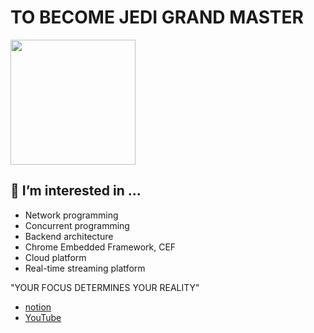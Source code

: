 # TO BECOME JEDI GRAND MASTER
<img width="200" height="200" src="https://user-images.githubusercontent.com/45554623/142860757-fb4b3ae6-0344-4ada-b008-ca9351fe8e76.png">

## 🔭 I’m interested in ...
- Network programming
- Concurrent programming
- Backend architecture
- Chrome Embedded Framework, CEF
- Cloud platform
- Real-time streaming platform

"YOUR FOCUS DETERMINES YOUR REALITY" 
- [notion](https://www.notion.so/pioneer-redwood/Who-is-PioneerRedwood-2f6cccbb10c54313853ea4763d735576) 
- [YouTube](https://www.youtube.com/channel/UCgyhJc8KaissJToBFf8lbnw)
